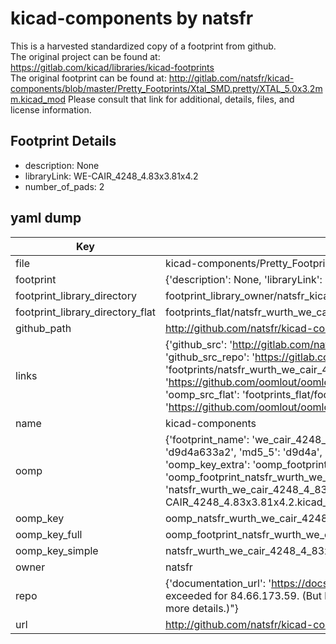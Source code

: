 # kicad-components by natsfr  
This is a harvested standardized copy of a footprint from github.  
The original project can be found at:  
https://gitlab.com/kicad/libraries/kicad-footprints  
The original footprint can be found at:
http://gitlab.com/natsfr/kicad-components/blob/master/Pretty_Footprints/Xtal_SMD.pretty/XTAL_5.0x3.2mm.kicad_mod
Please consult that link for additional, details, files, and license information.  
## Footprint Details
* description: None  
* libraryLink: WE-CAIR_4248_4.83x3.81x4.2  
* number_of_pads: 2  
## yaml dump  
| Key | Value |  
| --- | --- |  
| file | kicad-components/Pretty_Footprints/Wurth.pretty/WE-CAIR_4248_4.83x3.81x4.2.kicad_mod |  
| footprint | {'description': None, 'libraryLink': 'WE-CAIR_4248_4.83x3.81x4.2', 'number_of_pads': 2} |  
| footprint_library_directory | footprint_library_owner/natsfr_kicad-components |  
| footprint_library_directory_flat | footprints_flat/natsfr_wurth_we_cair_4248_4_83x3_81x4_2/working |  
| github_path | http://github.com/natsfr/kicad-components/blob/master/Pretty_Footprints/Wurth.pretty/WE-CAIR_4248_4.83x3.81x4.2.kicad_mod |  
| links | {'github_src': 'http://gitlab.com/natsfr/kicad-components/blob/master/Pretty_Footprints/Xtal_SMD.pretty/XTAL_5.0x3.2mm.kicad_mod', 'github_src_repo': 'https://gitlab.com/kicad/libraries/kicad-footprints', 'oomp_bot': 'footprints/natsfr_wurth_we_cair_4248_4_83x3_81x4_2/working', 'oomp_bot_github': 'https://github.com/oomlout/oomlout_oomp_footprint_bot/tree/main/footprints/natsfr_wurth_we_cair_4248_4_83x3_81x4_2/working', 'oomp_src_flat': 'footprints_flat/footprints_flat/natsfr_wurth_we_cair_4248_4_83x3_81x4_2/working', 'oomp_src_flat_github': 'https://github.com/oomlout/oomlout_oomp_footprint_src/tree/main/footprints_flat/natsfr_wurth_we_cair_4248_4_83x3_81x4_2/working'} |  
| name | kicad-components |  
| oomp | {'footprint_name': 'we_cair_4248_4_83x3_81x4_2', 'library_name': 'wurth', 'md5': 'd9d4a633a2f7fc6a9c370470936bb6a0', 'md5_10': 'd9d4a633a2', 'md5_5': 'd9d4a', 'md5_6': 'd9d4a6', 'oomp_key': 'oomp_natsfr_wurth_we_cair_4248_4_83x3_81x4_2', 'oomp_key_extra': 'oomp_footprint_natsfr_wurth_we_cair_4248_4_83x3_81x4_2', 'oomp_key_full': 'oomp_footprint_natsfr_wurth_we_cair_4248_4_83x3_81x4_2_d9d4a6', 'oomp_key_simple': 'natsfr_wurth_we_cair_4248_4_83x3_81x4_2', 'original_filename': 'kicad-components/Pretty_Footprints/Wurth.pretty/WE-CAIR_4248_4.83x3.81x4.2.kicad_mod', 'owner_name': 'natsfr'} |  
| oomp_key | oomp_natsfr_wurth_we_cair_4248_4_83x3_81x4_2 |  
| oomp_key_full | oomp_footprint_natsfr_wurth_we_cair_4248_4_83x3_81x4_2 |  
| oomp_key_simple | natsfr_wurth_we_cair_4248_4_83x3_81x4_2 |  
| owner | natsfr |  
| repo | {'documentation_url': 'https://docs.github.com/rest/overview/resources-in-the-rest-api#rate-limiting', 'message': "API rate limit exceeded for 84.66.173.59. (But here's the good news: Authenticated requests get a higher rate limit. Check out the documentation for more details.)"} |  
| url | http://github.com/natsfr/kicad-components |  

